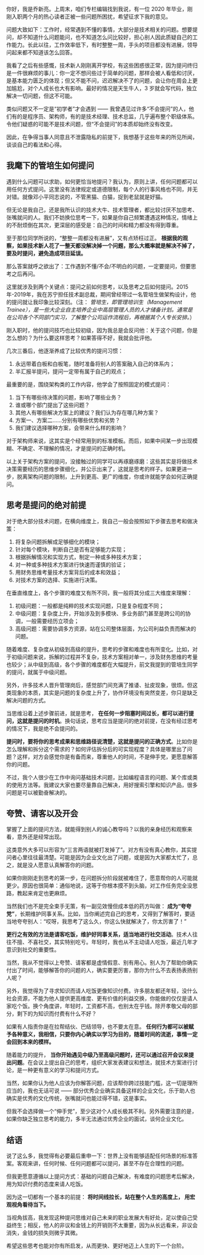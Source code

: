 你好，我是乔新亮。上周末，咱们专栏编辑找到我说，有一位 2020 年毕业，刚刚入职两个月的热心读者正被一些问题所困扰，希望征求下我的意见。

问题大致如下：工作时，经常遇到不懂的事情，大部分是技术相关的问题。想要提问，却不知道什么问题能问，也不知道怎么问比较好，担心别人因此质疑自己的工作能力。长此以往，工作效率低下，有时整整一周，手头的项目都没有进展，领导问起来都不知道该怎么回答。

我看了之后有些感慨，技术新人刚刚离开学校，有这些困惑很正常，因为提问终归是一件很麻烦的事儿：你一定不想问些过于简单的问题，那样会被人看低和讨厌，是基本能力匮乏的体现；但又不能不问，迟迟解决不了的问题，会让你在周会上更加尴尬，对个人成长也大有影响。最好的情况是天生牛人，3 岁就会写代码，独立解决一切问题，但这不可能。

类似问题又不一定是“初学者”才会遇到 —— 我曾遇见过许多“不会提问”的人，他们有的是程序员、架构师，有的是技术经理、技术总监，几乎遍布整个职级体系。令他们疑惑的可能不是技术问题，但“不会提问”的本质却始终没有改变。

因此，在争得当事人同意且不泄露隐私的前提下，我想基于这些年来的所见所闻，谈谈自己的看法和心得。

## 我麾下的管培生如何提问

遇到什么问题可以求助，如何更恰当地提问？我认为，原则上讲，任何问题都可以用任何方式提问。这里没有法律规定或道德限制，每个人的行事风格也不同，并无对错。就像邓小平同志说的，不管黑猫、白猫，捉到老鼠就是好猫。

但无论是我自己，还是我所认识的技术大牛、技术管理者，都比较讨厌不加思考、张嘴就问的人。我们不妨换位思考一下，如果是你自己频繁遭遇这种情况，情绪上的不耐烦倒在其次，更深层的感受是：自己的时间和精力都没有得到尊重。

至于那位同学所说的，“整整一周都没有进展”，又有点矫枉过正。 **根据我的观察，如果技术新人花了一整天都没解决掉一个问题，那么大概率就是解决不掉了，要及时提问，避免造成项目延误。**

那么答案就呼之欲出了：工作遇到不懂/不会/不明白的问题，一定要提问，但要思考之后再问。

这里就涉及到两个关键点：提问之前如何思考，以及思考之后如何提问。2015年-2019年，我在苏宁担任技术副总裁，期间曾经带过一名管培生做架构设计，他的提问就让我印象比较深刻。（注： _管培生，即管理培训生（Management Trainee），是一些大企业自主培养企业中高层管理人员的人才储备计划。通常是在公司各个不同部门实习，了解整个公司运作流程后，再根据其个人专长安排。_）

刚入职时，他的提问技巧也比较初级，因为我总是会反问他：关于这个问题，你是怎么想的？为什么要这样思考？如果答得不好，我就会批评他。

几次三番后，他逐渐养成了比较优秀的提问习惯：

1. 永远带着白板和白板笔，随时准备将别人的答案融入自己的体系内；
2. 半汇报半提问，提问一定带有属于自己的观点；

最重要的是，围绕架构类的工作内容，他学会了按照固定的模式提问：

1. 当下有哪些待决策的问题，影响了哪些业务？
2. 谁或哪个部门提出了这些问题？
3. 其他人有哪些解决方案上的建议？我们认为存在哪几种方案？
4. 方案一、方案二……分别有哪些优势和劣势？
5. 我们建议选择哪种方案，会带来什么样的影响？

对于架构师来说，这其实是个经常用到的标准模板。而后，如果中间某一步出现模糊、不确定、不理解的情况，才是提问的正确时机。

以上关于架构方案的提问，没接触过的同学可以再琢磨琢磨：这些其实是将做技术决策需要经历的思维步骤细化，并公示出来了，这就是思考的样子。如果更进一步，脱离架构问题的限制，上升到更高、更广的维度，你或许就能学会如何正确提问。

## 思考是提问的绝对前提

对于绝大部分技术问题，在横向维度上，我自己一般会按照如下步骤去思考和做决策：

1. 将复杂问题拆解成足够细化的模块；
2. 针对每个模块，判断自己是否有足够能力实现；
3. 根据拆解情况和实现方式，制定一种或多种技术方案；
4. 对一种或多种技术方案进行快速而谨慎的验证；
5. 用财务思维考量技术方案背后的成本和效益；
6. 对技术方案的选择、实施进行决策。

在垂直维度上，各个步骤的难度又有所不同，我一般将其分成三大维度来理解：

1. 初级问题：一般都是纯粹的技术实现问题，只是复杂程度不同；
2. 中级问题：复杂度上升，开始涉及到多模块、多业务部门甚至是跨公司的协调，一般需要经历立项会；
3. 高级问题：需要协调多方资源，站在公司整体层面，为公司利益负责而解决的问题。

随着难度、复杂度从初级到高级的提升，思考的步骤和难度也有所变化。比如，对于初级问题来说，拆解的过程并不复杂，技术方案相对单一，涉及财务思维的考量也较少；从中级到高级，各个步骤的难度都在大幅提升，前文我提到的管培生同学的提问，就属于中级问题。

另外，许多技术人晋升管理岗后，感觉部门间充满了推诿、扯皮现象，很烦。但这类现象的本质，其实是问题的复杂度上升了，协作环境没有突然变差，你只是缺乏解决问题的方式。

当思维沿着上述步骤前进，就是思考， **在任何一步阻塞时间过长，都可以进行提问，这就是提问的时机**。换句话说，思考应当是提问的绝对前提，在没有经过思考的情况下，我是绝不会提问的。

**提问时，要将你的思考成果和思维路径说清楚，这就是提问的正确方式**。比如你是怎么理解和拆分这个需求的？如何评估拆分后的可实现程度？具体是哪里出了问题？这样，对方会感觉你是有备而来，尊重他人的时间，不是伸手党，更愿意解答你的问题。

不过，我个人很少在工作中询问基础技术问题，比如编程语言的问题、某个库或类的使用方法等。我建议大家也要尽量靠自己解决，用好搜索引擎和知识产品，很多问题是可以被勤奋解决的。

## 夸赞、请客以及开会

掌握了上面的提问方法，就能得到别人的诚心教导吗？以我的亲身经历和观察来看，意外还是经常出现。

这类意外大多可以形容为“三言两语就被打发掉了”。对方有没有真心教你，其实提问者心里往往最清楚。可能是因为企业文化出了问题，或是因为大家都太忙了，总之，就是没人愿意认真解答你的问题。

如果你刚刚走到思考的第一步，在问题拆分阶段就被难住了，愿意帮你的人可能就更少。原因也很简单：通俗地说，这等于你根本摸不到头脑，对工作任务完全没思路，教起来肯定也更麻烦。

当然我们也不是完全束手无策，有一副见效慢但成本低的药方叫做： **成为“夸夸党”**，长期维护同事关系。比如，当你阐述完自己的思考，又得到了解答时，要适当地夸夸别人：“哎呀，我思考了这么久，你这么快就解决了，你太厉害了！”

**更行之有效的方法是请客吃饭，维护好同事关系，适当地进行社交活动**。技术人往往不擅、不喜社交，其实特别吃亏。年轻时，我也从不主动请人吃饭，最近几年才意识到社交的重要性。

当然，我从不觉得以上夸赞、请客都是虚情假意、别有用心。别人为了帮助你确实付出了时间，能够解答你的问题的人，确实要更厉害，那你为什么不去表扬表扬别人呢？

另外，我觉得为了寻求知识而请人吃饭更像知识付费。许多朋友都还年轻，没什么社会资源，不能为他人提供更高维度、更有价值的利益交换，你能做的仅仅是请人家吃个饭。换个角度讲，年轻时，工资都不高，也别太在乎钱。除开孝敬父母的部分，剩下的为知识而付费有什么不好？

如果有人指责你是在拉帮结伙、巴结领导，也不要太在意。 **任何行为都可以被赋予各种意义，我相信，只要你内心确实以学习为目的，随着时间的流逝，事情一定会回到本来的模样。**

随着能力的提升， **当你开始遇见中级乃至高级问题时，还可以通过召开会议来提出问题**。在会议上提出自己的思考，组织大家发表建议和想法，就技术方案进行讨论，是一种更有意义的学习和提问方式。

当然，如果你认为他人应该为你解答问题，应该帮你跨过技能门槛，这一切是理所应当的，我也无话可说 —— 部分优秀企业确实具备这样的企业文化，乐于助人也确实是优秀的文化传统，张嘴就问也能过得不错，这是事实。

但我不会选择做一个“伸手党”，至少这对个人成长极其不利。另外需要注意的是，如果你缺乏独立思考的能力，多半无法通过优秀企业的面试，谈何企业文化。

## 结语

说了这么多，我觉得有必要最后重申一下：世界上没有能够适配任何场景的标准答案。客观来讲，任何时候、任何问题都可以提问，甚至不存在合理性的问题。

但我更愿意遵循以上提问方式：基础的问题自己解决，有难度的问题思考后解决，用为知识付费的态度来请人吃饭。

因为这一切都有一个基本的前提： **将时间线拉长，站在整个人生的高度上， 用宏观视角看待当下。**

当视角拔高，我发现这种提问思维对自己未来的职业发展大有好处，足以使自己受益终生；相反，他人的非议和金钱上的开销则不太重要，因为从长远看来，非议会消失，金钱的损失则微乎其微。

希望这些思考也能对你有所启发，从而更快、更好地迈上人生的下一个台阶。